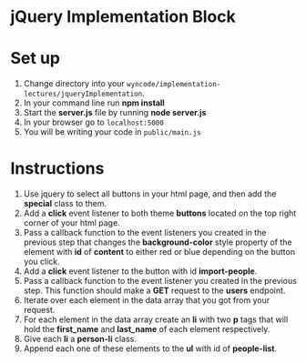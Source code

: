 # jQuery Implementation Block

# Set up

 1. Change directory into your ```wyncode/implementation-lectures/jqueryImplementation```.
 2. In your command line run **npm install**
 3. Start the **server.js** file by running **node server.js**
 4. In your browser go to ```localhost:5000```
 5. You will be writing your code in ```public/main.js```

# Instructions

 1. Use jquery to select all buttons in your html page, and then add the **special** class to them.
 2. Add a **click** event listener to both theme **buttons** located on the top right corner of your html page.
 3. Pass a callback function to the event listeners you created in the previous step that changes the 
 **background-color** style property of the element with **id** of **content** to either red or blue depending on the button you click.
 4. Add a **click** event listener to the button with id **import-people**.
 5. Pass a callback function to the event listener you created in the previous step. This function should make a  **GET** request to the **users** endpoint.
 6. Iterate over each element in the data array that you got from your request. 
 7. For each element in the data array create an **li** with two **p** tags that will hold the **first_name** and **last_name** of each element respectively.
 8. Give each **li** a **person-li** class.
 9. Append each one of these elements to the **ul** with id of **people-list**.
